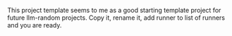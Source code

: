 
This project template seems to me as a good starting template project for future llm-random projects. Copy it, rename it, add runner to list of runners and you are ready.